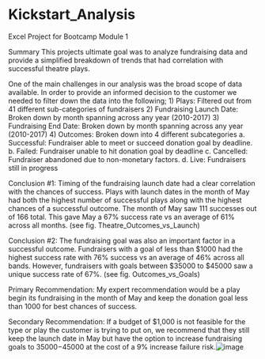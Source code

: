 # Kickstart_Analysis
Excel Project for Bootcamp Module 1

Summary
This projects ultimate goal was to analyze fundraising data and provide a simplified breakdown of trends  that had correlation with successful theatre plays.

One of the main challenges in our analysis was the broad scope of data available. In order to provide an informed decision to the customer we needed to filter down the data into the following;
	1) Plays: Filtered out from 41 different sub-categories of fundraisers
	2) Fundraising Launch Date: Broken down by month spanning across any year (2010-2017)
	3) Fundraising End Date: Broken down by month spanning across any year (2010-2017)
	4) Outcomes: Broken down into 4 different subcategories
		a. Successful: Fundraiser able to meet or succeed donation goal by deadline.
		b. Failed: Fundraiser unable to hit donation goal by deadline
		c. Cancelled: Fundraiser abandoned due to non-monetary factors.
		d. Live: Fundraisers still in progress

Conclusion #1: Timing of the fundraising launch date had a clear correlation with the chances of success. Plays with launch dates in the month of May had both the highest number of successful plays along with the highest chances of a successful outcome. The month of May saw 111 successes out of 166 total. This gave May a 67% success rate vs an average of 61% across all months. (see fig. Theatre_Outcomes_vs_Launch)

Conclusion #2: The fundraising goal was also an important factor in a successful outcome. Fundraisers with a goal of less than $1000 had the highest success rate with 76% success vs an average of 46% across all bands. However, fundraisers with goals between $35000 to $45000 saw a unique success rate of 67%. (see fig. Outcomes_vs_Goals)

Primary Recommendation: My expert recommendation would be a play begin its fundraising in the month of May and keep the donation goal less than 1000 for best chances of success.

Secondary Recommendation: If a budget of $1,000 is not feasible for the type or play the customer is trying to put on, we recommend that they still keep the launch date in May but have the option to increase fundraising goals to $35000-$45000 at the cost of a 9% increase failure risk.![image](https://user-images.githubusercontent.com/107438816/176314532-8e01d4cf-976d-4a8b-9c0c-687e2b102477.png)
